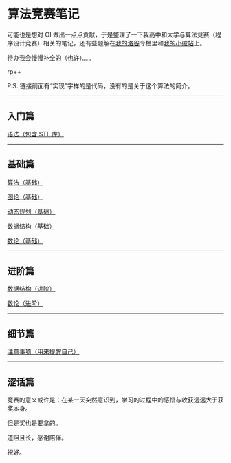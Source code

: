 # 算法竞赛笔记

可能也是想对 OI 做出一点点贡献，于是整理了一下我高中和大学与算法竞赛（程序设计竞赛）相关的笔记，还有些题解在[我的洛谷](https://www.luogu.com.cn/user/542920)专栏里和[我的小破站](https://space.bilibili.com/361105431)上。

待办我会慢慢补全的（也许）。。。

rp++

P.S. 链接前面有“实现”字样的是代码，没有的是关于这个算法的简介。

---

## 入门篇

[语法（包含 STL 库）](NOTE-Language-STL.md)

---

## 基础篇

[算法（基础）](NOTE-Algorithms-Basic.md)

[图论（基础）](NOTE-GraphTheory-Basic.md)

[动态规划（基础）](NOTE-DynamicProgramming-Basic.md)

[数据结构（基础）](NOTE-DataStructure-Basic.md)

[数论（基础）](NOTE-Mathematics-Basic.md)

---

## 进阶篇

[数据结构（进阶）](NOTE-DataStructure-Advanced.md)

[数论（进阶）](NOTE-Mathematics-Advanced.md)

---

## 细节篇

[注意事项（用来提醒自己）](NOTE-Details.md)

---

## 涩话篇

竞赛的意义或许是：在某一天突然意识到，学习的过程中的感悟与收获远远大于获奖本身。

但是奖也是要拿的。

道阻且长，感谢陪伴。

祝好。
